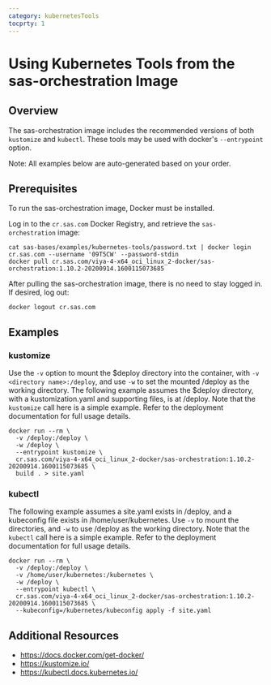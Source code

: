 ```yaml
---
category: kubernetesTools
tocprty: 1
---
```


# Using Kubernetes Tools from the sas-orchestration Image

## Overview

The sas-orchestration image includes the recommended versions of both
`kustomize` and `kubectl`. These tools may be used with docker's `--entrypoint`
option.

Note: All examples below are auto-generated based on your order.

## Prerequisites

To run the sas-orchestration image, Docker must be installed.

Log in to the `cr.sas.com` Docker Registry, and retrieve the `sas-orchestration` image:

```
cat sas-bases/examples/kubernetes-tools/password.txt | docker login cr.sas.com --username '09T5CW' --password-stdin
docker pull cr.sas.com/viya-4-x64_oci_linux_2-docker/sas-orchestration:1.10.2-20200914.1600115073685
```

After pulling the sas-orchestration image, there is no need to stay logged in. If desired, log out:

```
docker logout cr.sas.com
```

## Examples

### kustomize

Use the `-v` option to mount the $deploy directory into the container,
with `-v <directory name>:/deploy`, and use `-w` to set the mounted /deploy
as the working directory. The following example assumes the $deploy
directory, with a kustomization.yaml and supporting files, is at /deploy.
Note that the `kustomize` call here is a simple example. Refer to the
deployment documentation for full usage details.

```
docker run --rm \
  -v /deploy:/deploy \
  -w /deploy \
  --entrypoint kustomize \
  cr.sas.com/viya-4-x64_oci_linux_2-docker/sas-orchestration:1.10.2-20200914.1600115073685 \
  build . > site.yaml
```

### kubectl

The following example assumes a site.yaml exists in /deploy,
and a kubeconfig file exists in /home/user/kubernetes. Use `-v`
to mount the directories, and `-w` to use /deploy as the working
directory. Note that the `kubectl` call here is a simple example.
Refer to the deployment documentation for full usage details.

```
docker run --rm \
  -v /deploy:/deploy \
  -v /home/user/kubernetes:/kubernetes \
  -w /deploy \
  --entrypoint kubectl \
  cr.sas.com/viya-4-x64_oci_linux_2-docker/sas-orchestration:1.10.2-20200914.1600115073685 \
  --kubeconfig=/kubernetes/kubeconfig apply -f site.yaml
```

## Additional Resources

* https://docs.docker.com/get-docker/
* https://kustomize.io/
* https://kubectl.docs.kubernetes.io/
